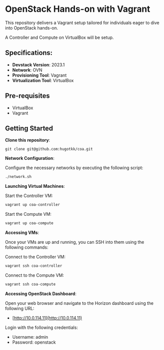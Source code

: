 # OpenStack Hands-on with Vagrant

This repository delivers a Vagrant setup tailored for individuals eager to dive into OpenStack hands-on. 

A Controller and Compute on VirtualBox will be setup.

## Specifications:

- **Devstack Version**: 2023.1
- **Network**: OVN
- **Provisioning Tool**: Vagrant
- **Virtualization Tool**: VirtualBox

## Pre-requisites
- VirtualBox
- Vagrant

## Getting Started

**Clone this repository**:
```
git clone git@github.com:hugotkk/coa.git
```

**Network Configuration**:

Configure the necessary networks by executing the following script:

```bash
./network.sh
```

**Launching Virtual Machines**:

Start the Controller VM:

```bash
vagrant up coa-controller
```

Start the Compute VM:

```bash
vagrant up coa-compute
```

**Accessing VMs**:

Once your VMs are up and running, you can SSH into them using the following commands:

Connect to the Controller VM:

```bash
vagrant ssh coa-controller
```

Connect to the Compute VM:

```bash
vagrant ssh coa-compute
```

**Accessing OpenStack Dashboard**:

Open your web browser and navigate to the Horizon dashboard using the following URL:
- [http://10.0.114.11](http://10.0.114.11)

Login with the following credentials:
- Username: admin
- Password: openstack
